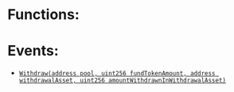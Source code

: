 

# Functions:

# Events:
- [`Withdraw(address pool, uint256 fundTokenAmount, address withdrawalAsset, uint256 amountWithdrawnInWithdrawalAsset)`](#EasySwapperWithdrawer-Withdraw-address-uint256-address-uint256-)








